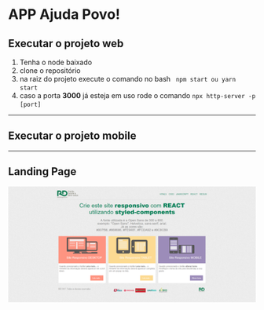 <h1>APP Ajuda Povo!</h1>
<h2>Executar o projeto web</h2>

<ol>
<li>Tenha o node baixado </li>
<li> clone o repositório</li>
<li> na raiz do projeto execute o comando no bash <code> npm start ou yarn start </code>
<li> caso a porta <strong>3000</strong> já esteja em uso rode o comando  <code>npx http-server -p [port]</code></li>
</ol>
<hr>

<h2>Executar o projeto mobile</h2>

<hr>

<h2>Landing Page</h2>
<img src="https://github.com/AdrianoMatias/Desafio_RD/blob/master/Capa_RD.PNG" title="Capa" alt="landing page">
